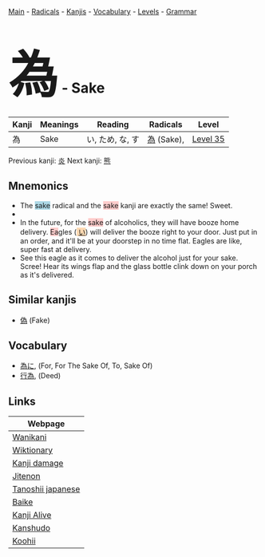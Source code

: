 <style> bigfont {font-size: 100px}</style>
[Main](../index.md) -
[Radicals](../radicals.md) -
[Kanjis](../kanjis.md) -
[Vocabulary](../vocabulary.md) -
[Levels](../levels.md) -
[Grammar](../grammar.md)
# <bigfont> 為</bigfont> - Sake 

| Kanji | Meanings | Reading | Radicals | Level |
| --- | --- | --- | --- | --- |
| 為 | Sake | い, ため, な, す | [為](../radicals/為.md) (Sake),  | [Level 35](../levels/wk_level35.md) |

Previous kanji: [炎](炎.md) Next kanji: [熊](熊.md) 

## Mnemonics
 * The <span style="background-color:#ADD8E6"> sake</span> radical and the <span style="background-color:#ffcccb"> sake</span> kanji are exactly the same! Sweet.
* 
* In the future, for the <span style="background-color:#ffcccb"> sake</span> of alcoholics, they will have booze home delivery. <span style="background-color:#ffcccb"> Ea</span>gles (<span style="background-color:#fed8b1"> [い](https://jisho.org/search/い)</span>) will deliver the booze right to your door. Just put in an order, and it'll be at your doorstep in no time flat. Eagles are like, super fast at delivery.
* See this eagle as it comes to deliver the alcohol just for your sake. Scree! Hear its wings flap and the glass bottle clink down on your porch as it's delivered.


## Similar kanjis
 * [偽](偽.md) (Fake)


## Vocabulary
 * [為に](../vocabulary/為.md), (For, For The Sake Of, To, Sake Of)
* [行為](../vocabulary/為.md), (Deed)



## Links 

| Webpage |
| --- |
| [Wanikani          ](https://www.wanikani.com/kanji/為) |
| [Wiktionary        ](https://en.wiktionary.org/wiki/為) |
| [Kanji damage      ](http://www.kanjidamage.com/kanji/search?utf8=✓&q=為) |
| [Jitenon           ](https://jitenon.com/kanji/為) |
| [Tanoshii japanese ](https://www.tanoshiijapanese.com/dictionary/kanji.cfm?k=為) |
| [Baike             ](https://baike.baidu.com/item/為) |
| [Kanji Alive       ](https://app.kanjialive.com/為) |
| [Kanshudo          ](https://www.kanshudo.com/searchmn?q=為) |
| [Koohii            ](https://kanji.koohii.com/study/kanji/為) |
